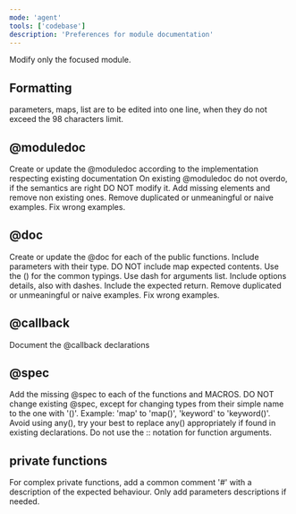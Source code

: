 ```yaml
---
mode: 'agent'
tools: ['codebase']
description: 'Preferences for module documentation'
---
```

Modify only the focused module.

## Formatting
parameters, maps, list are to be edited into one line, when they do not exceed the 98 characters limit.

## @moduledoc
Create or update the @moduledoc according to the implementation respecting existing documentation
On existing @moduledoc do not overdo, if the semantics are right DO NOT modify it.
Add missing elements and remove non existing ones.
Remove duplicated or unmeaningful or naive examples.
Fix wrong examples.

## @doc
Create or update the @doc for each of the public functions.
Include parameters with their type. DO NOT include map expected contents.
Use the () for the common typings.
Use dash for arguments list.
Include options details, also with dashes.
Include the expected return.
Remove duplicated or unmeaningful or naive examples.
Fix wrong examples.

## @callback
Document the @callback declarations

## @spec
Add the missing @spec to each of the functions and MACROS. 
DO NOT change existing @spec, except for changing types from their simple name to the one with '()'. Example: 'map' to 'map()', 'keyword' to 'keyword()'.
Avoid using any(), try your best to replace any() appropriately if found in existing declarations.
Do not use the :: notation for function arguments.

## private functions
For complex private functions, add a common comment '#' with a description of the expected behaviour.
Only add parameters descriptions if needed.



